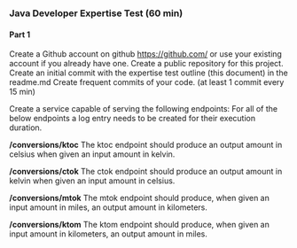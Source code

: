 

### **Java Developer Expertise Test (60 min)**

#### Part 1

Create a Github account  on github https://github.com/ or use your existing account if you already have one.
Create a public repository for this project.
Create an initial commit with the expertise test outline (this document)  in the readme.md
Create frequent commits of your code. (at least 1 commit every 15 min)

Create a service capable of serving the following endpoints:
For all of the below endpoints a log entry needs to be created for their execution duration.

**/conversions/ktoc**
The ktoc endpoint should produce an output amount in celsius when given an input amount in kelvin.

**/conversions/ctok**
The ctok endpoint should produce an output amount in kelvin when given an input amount in celsius.

**/conversions/mtok**
The mtok endpoint should produce, when given an input amount in miles, an output amount in kilometers.

**/conversions/ktom**
The ktom endpoint should produce, when given an input amount in kilometers, an output amount in miles.

